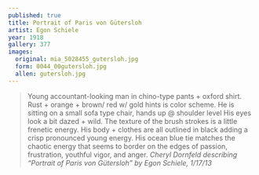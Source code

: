 ```yaml
---
published: true
title: Portrait of Paris von Gütersloh
artist: Egon Schiele
year: 1918
gallery: 377
images:
  original: mia_5028455_gutersloh.jpg
  form: 0044_00gutersloh.jpg
  allen: gutersloh.jpg
---
```


> Young accountant-looking man in chino-type pants + oxford shirt. Rust +
> orange + brown/ red w/ gold hints is color scheme. He is sitting on a
> small sofa type chair, hands up @ shoulder level His eyes look a bit
> dazed + wild. The texture of the brush strokes is a little frenetic
> energy. His body + clothes are all outlined in black adding a crisp
> pronounced young energy. His ocean blue tie matches the chaotic energy
> that seems to border on the edges of passion, frustration, youthful
> vigor, and anger.
> <cite>Cheryl Dornfeld describing “Portrait of Paris von Gütersloh” by Egon Schiele, 1/17/13</cite>
